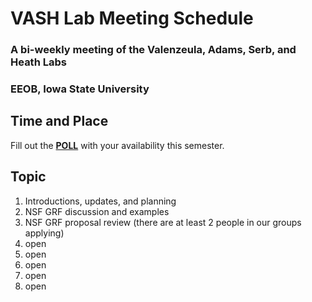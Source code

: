# VASH Lab Meeting Schedule

### A bi-weekly meeting of the Valenzeula, Adams, Serb, and Heath Labs

### EEOB, Iowa State University

## Time and Place

Fill out the [**POLL**](http://whenisgood.net/yzybkbj) with your availability this semester.

## Topic

1. Introductions, updates, and planning 
2. NSF GRF discussion and examples
3. NSF GRF proposal review (there are at least 2 people in our groups applying)
4. open
5. open
6. open
7. open
8. open